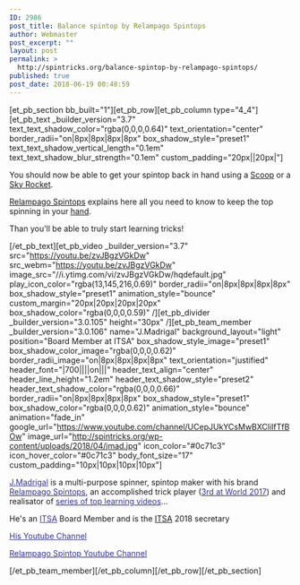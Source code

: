 ```yaml
---
ID: 2986
post_title: Balance spintop by Relampago Spintops
author: Webmaster
post_excerpt: ""
layout: post
permalink: >
  http://spintricks.org/balance-spintop-by-relampago-spintops/
published: true
post_date: 2018-06-19 00:48:59
---
```

[et_pb_section bb_built="1"][et_pb_row][et_pb_column type="4_4"][et_pb_text _builder_version="3.7" text_text_shadow_color="rgba(0,0,0,0.64)" text_orientation="center" border_radii="on|8px|8px|8px|8px" box_shadow_style="preset1" text_text_shadow_vertical_length="0.1em" text_text_shadow_blur_strength="0.1em" custom_padding="20px||20px|"]

You should now be able to get your spintop back in hand using a <a href="/big-scoop-by-relampago-spintops/">Scoop</a> or a <a href="/sky-rocket-by-relampago-spintops/">Sky Rocket</a>.

<a href="/category/other/promotional/relampago/">Relampago Spintops</a> explains here all you need to know to keep the top spinning in your <a href="/tag/hand">hand</a>.

Than you'll be able to truly start learning tricks!

[/et_pb_text][et_pb_video _builder_version="3.7" src="https://youtu.be/zvJBgzVGkDw" src_webm="https://youtu.be/zvJBgzVGkDw" image_src="//i.ytimg.com/vi/zvJBgzVGkDw/hqdefault.jpg" play_icon_color="rgba(13,145,216,0.69)" border_radii="on|8px|8px|8px|8px" box_shadow_style="preset1" animation_style="bounce" custom_margin="20px|20px|20px|20px" box_shadow_color="rgba(0,0,0,0.59)" /][et_pb_divider _builder_version="3.0.105" height="30px" /][et_pb_team_member _builder_version="3.0.106" name="J.Madrigal" background_layout="light" position="Board Member at ITSA" box_shadow_style_image="preset1" box_shadow_color_image="rgba(0,0,0,0.62)" border_radii_image="on|8px|8px|8px|8px" text_orientation="justified" header_font="|700||||on|||" header_text_align="center" header_line_height="1.2em" header_text_shadow_style="preset2" header_text_shadow_color="rgba(0,0,0,0.66)" border_radii="on|8px|8px|8px|8px" box_shadow_style="preset1" box_shadow_color="rgba(0,0,0,0.62)" animation_style="bounce" animation="fade_in" google_url="https://www.youtube.com/channel/UCepJUkYCsMwBXCliIfTfBOw" image_url="http://spintricks.org/wp-content/uploads/2018/04/jmad.jpg" icon_color="#0c71c3" icon_hover_color="#0c71c3" body_font_size="17" custom_padding="10px|10px|10px|10px"]

<span style="color: #333399;"><a style="color: #333399;" href="/category/spinners/j.madrigal">J.Madrigal</a></span> is a multi-purpose spinner, spintop maker with his brand <a href="/project/relampago-spintops"><span style="color: #333399;">Relampago Spintops</span></a>, an accomplished trick player (<a href="/jose-madrigal-3-world-contest-2017/"><span style="color: #333399;">3rd at World 2017</span></a>) and realisator of <a href="/category/spinners/relampago"><span style="color: #333399;">series of top learning videos</span></a>...

He's an <span style="color: #333399;"><a style="color: #333399;" href="http://spintricks.org/international-top-spinners-association/">ITSA</a></span> Board Member and is the <a href="http://spintricks.org/international-top-spinners-association/">ITSA</a> 2018 secretary

<span style="color: #333399;"><a style="color: #333399;" href="https://www.youtube.com/channel/UCvX-fbtbk9n4v0vmFgYdDUg">His Youtube Channel</a></span>

<a href="https://www.youtube.com/channel/UCepJUkYCsMwBXCliIfTfBOw"><span style="color: #333399;">Relampago Spintop Youtube Channel</span></a>

[/et_pb_team_member][/et_pb_column][/et_pb_row][/et_pb_section]